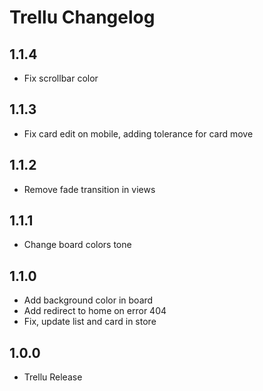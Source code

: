 # Trellu Changelog

## 1.1.4

* Fix scrollbar color

## 1.1.3

* Fix card edit on mobile, adding tolerance for card move

## 1.1.2

* Remove fade transition in views

## 1.1.1

* Change board colors tone

## 1.1.0

* Add background color in board
* Add redirect to home on error 404
* Fix, update list and card in store

## 1.0.0

* Trellu Release
